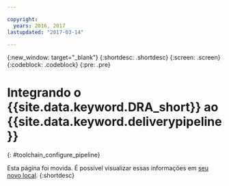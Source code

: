 ```yaml
---

copyright:
  years: 2016, 2017
lastupdated: "2017-03-14"

---
```


{:new_window: target="_blank"}
{:shortdesc: .shortdesc}
{:screen: .screen}
{:codeblock: .codeblock}
{:pre: .pre}

# Integrando o {{site.data.keyword.DRA_short}} ao {{site.data.keyword.deliverypipeline}}
{: #toolchain_configure_pipeline}

Esta página foi movida. É possível visualizar essas informações em [seu novo local](/docs/services/DevOpsInsights/insights_risk.html#configuration).
{:shortdesc}

